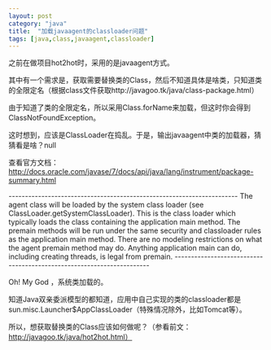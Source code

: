 ```yaml
---
layout: post
category: "java"
title:  "加载javaagent的classloader问题"
tags: [java,class,javaagent,classloader]
---
```


之前在做项目hot2hot时，采用的是javaagent方式。

其中有一个需求是，获取需要替换类的Class，然后不知道具体是啥类，只知道类的全限定名（根据class文件获取http://javagoo.tk/java/class-package.html）

由于知道了类的全限定名，所以采用Class.forName来加载，但这时你会得到ClassNotFoundException。

这时想到，应该是ClassLoader在捣乱。于是，输出javaagent中类的加载器，猜猜看是啥？null

查看官方文档：http://docs.oracle.com/javase/7/docs/api/java/lang/instrument/package-summary.html

\-\-\-\-\-\-\-\-\-\-\-\-\-\-\-\-\-\-\-\-\-\-\-\-\-\-\-\-\-\-\-\-\-\-\-\-\-\-\-\-\-\-\-\-\-\-\-\-\-\-\-\-\-\-\-\-\-\-\-\-\-\-\-\-\-\-\-\-\-\-
The agent class will be loaded by the system class loader (see ClassLoader.getSystemClassLoader). This is the class loader which typically loads the class containing the application main method. The premain methods will be run under the same security and classloader rules as the application main method. There are no modeling restrictions on what the agent premain method may do. Anything application main can do, including creating threads, is legal from premain.
\-\-\-\-\-\-\-\-\-\-\-\-\-\-\-\-\-\-\-\-\-\-\-\-\-\-\-\-\-\-\-\-\-\-\-\-\-\-\-\-\-\-\-\-\-\-\-\-\-\-\-\-\-\-\-\-\-\-\-\-\-\-\-\-\-\-\-\-\-\-

Oh! My God ，系统类加载的。

知道Java双亲委派模型的都知道，应用中自己实现的类的classloader都是sun.misc.Launcher$AppClassLoader（特殊情况除外，比如Tomcat等）。

所以，想获取替换类的Class应该如何做呢？（参看前文：http://javagoo.tk/java/hot2hot.html）

